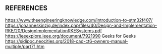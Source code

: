 ## REFERENCES
https://www.theengineeringknowledge.com/introduction-to-stm32f407/ <br>
https://johanneskinzig.de/index.php/files/40/Design-and-Implementation-RKE/20/DesignImplementationRKESystems.pdf <br>
https://ieeexplore.ieee.org/document/7921990
Geeks for Geeks
https://sidipoc.neocities.org/2018-cad-ct6-owners-manual-multiple/part71.htm
